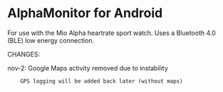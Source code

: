 AlphaMonitor for Android
============

For use with the Mio Alpha heartrate sport watch. Uses a Bluetooth 4.0 (BLE) low energy connection.

CHANGES:

nov-2:  Google Maps activity removed due to instability

        GPS logging will be added back later (without maps)
